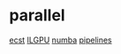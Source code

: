 # parallel

[ecst](https://github.com/vittorioromeo/ecst)
[ILGPU](https://github.com/m4rs-mt/ILGPU)
[numba](https://github.com/numba/numba)
[pipelines](https://github.com/calebwin/pipelines)
